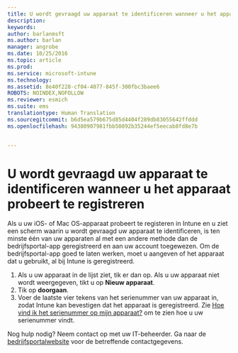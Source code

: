 ```yaml
---
title: U wordt gevraagd uw apparaat te identificeren wanneer u het apparaat probeert te registreren| Microsoft Docs
description: 
keywords: 
author: barlanmsft
ms.author: barlan
manager: angrobe
ms.date: 10/25/2016
ms.topic: article
ms.prod: 
ms.service: microsoft-intune
ms.technology: 
ms.assetid: 8e40f228-cf04-4077-845f-300fbc3baee6
ROBOTS: NOINDEX,NOFOLLOW
ms.reviewer: esmich
ms.suite: ems
translationtype: Human Translation
ms.sourcegitcommit: b6d5ea579b675d85d4404f289db83055642ffddd
ms.openlocfilehash: 94380907981fbb50892b35244ef5eecab8fd8e7b


---
```



# <a name="you-are-asked-to-identify-your-device-when-youre-trying-to-enroll"></a>U wordt gevraagd uw apparaat te identificeren wanneer u het apparaat probeert te registreren

Als u uw iOS- of Mac OS-apparaat probeert te registeren in Intune en u ziet een scherm waarin u wordt gevraagd uw apparaat te identificeren, is ten minste één van uw apparaten al met een andere methode dan de bedrijfsportal-app geregistreerd en aan uw account toegewezen. Om de bedrijfsportal-app goed te laten werken, moet u aangeven of het apparaat dat u gebruikt, al bij Intune is geregistreerd.

1. Als u uw apparaat in de lijst ziet, tik er dan op. Als u uw apparaat niet wordt weergegeven, tikt u op **Nieuw apparaat**.
2. Tik op **doorgaan**.
3. Voer de laatste vier tekens van het serienummer van uw apparaat in, zodat Intune kan bevestigen dat het apparaat is geregistreerd. Zie [Hoe vind ik het serienummer op mijn apparaat?](how-do-i-find-the-serial-number-on-my-device-ios.md) om te zien hoe u uw serienummer vindt.

Nog hulp nodig? Neem contact op met uw IT-beheerder. Ga naar de [bedrijfsportalwebsite](http://portal.manage.microsoft.com) voor de betreffende contactgegevens.



<!--HONumber=Dec16_HO2-->


